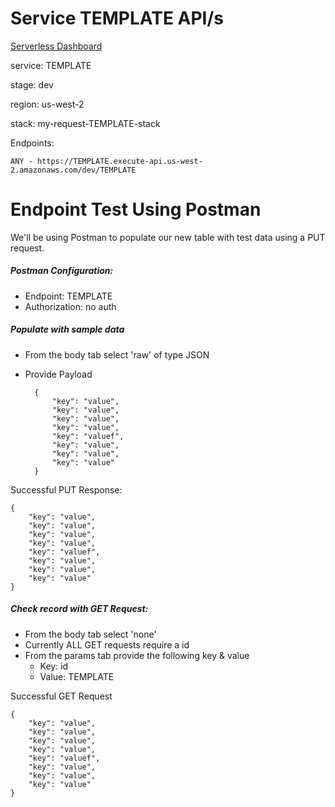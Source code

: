 # Service TEMPLATE API/s

[Serverless Dashboard](TEMPLATE)

service: TEMPLATE

stage: dev

region: us-west-2

stack: my-request-TEMPLATE-stack

Endpoints:

    ANY - https://TEMPLATE.execute-api.us-west-2.amazonaws.com/dev/TEMPLATE
    
# Endpoint Test Using Postman

We'll be using Postman to populate our new table with test data using a PUT request.

##### Postman Configuration:
- Endpoint: TEMPLATE
- Authorization: no auth

##### Populate with sample data
- From the body tab select 'raw' of type JSON
- Provide Payload

        {
            "key": "value",
            "key": "value",
            "key": "value",
            "key": "value",
            "key": "valuef",
            "key": "value",
            "key": "value",
            "key": "value"
        }

Successful PUT Response:

    {
        "key": "value",
        "key": "value",
        "key": "value",
        "key": "value",
        "key": "valuef",
        "key": "value",
        "key": "value",
        "key": "value"
    }
    

##### Check record with GET Request:
- From the body tab select 'none'
- Currently ALL GET requests require a id
- From the params tab provide the following key & value
    - Key: id
    - Value: TEMPLATE

Successful GET Request

    {
        "key": "value",
        "key": "value",
        "key": "value",
        "key": "value",
        "key": "valuef",
        "key": "value",
        "key": "value",
        "key": "value"
    }
    
